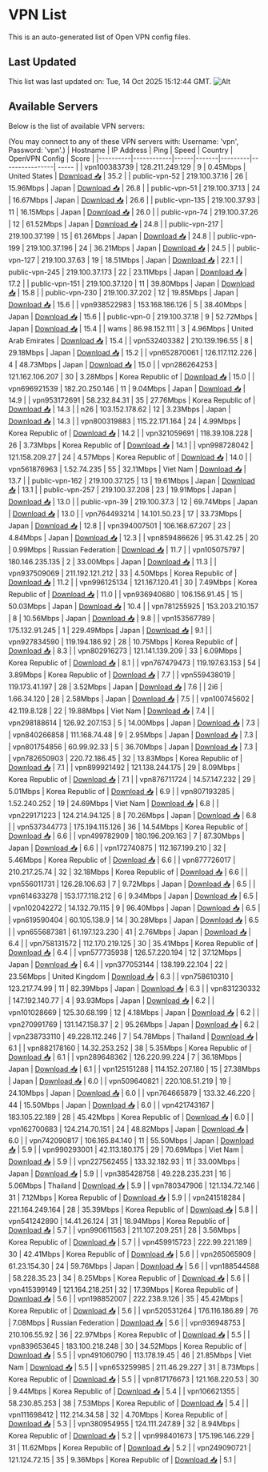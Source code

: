 # VPN List

This is an auto-generated list of Open VPN config files.

## Last Updated

This list was last updated on: Tue, 14 Oct 2025 15:12:44 GMT.
![Alt](https://repobeats.axiom.co/api/embed/186b98318ef1479477931607c1ad7d823f12451f.svg "Repobeats analytics image")

## Available Servers

Below is the list of available VPN servers:

(You may connect to any of these VPN servers with: Username: 'vpn', Password: 'vpn'.)
| Hostname | IP Address | Ping | Speed | Country | OpenVPN Config | Score |
|----------|------------|------|-------|---------|----------------| ----- |
| vpn100383739 | 128.211.249.129 | 9 | 0.45Mbps | United States | [Download 📥](./configs/server_0_US.ovpn) | 35.2 |
| public-vpn-52 | 219.100.37.16 | 26 | 15.96Mbps | Japan | [Download 📥](./configs/server_1_JP.ovpn) | 26.8 |
| public-vpn-51 | 219.100.37.13 | 24 | 16.67Mbps | Japan | [Download 📥](./configs/server_2_JP.ovpn) | 26.6 |
| public-vpn-135 | 219.100.37.93 | 11 | 16.15Mbps | Japan | [Download 📥](./configs/server_3_JP.ovpn) | 26.0 |
| public-vpn-74 | 219.100.37.26 | 12 | 61.52Mbps | Japan | [Download 📥](./configs/server_4_JP.ovpn) | 24.8 |
| public-vpn-217 | 219.100.37.199 | 15 | 61.26Mbps | Japan | [Download 📥](./configs/server_5_JP.ovpn) | 24.8 |
| public-vpn-199 | 219.100.37.196 | 24 | 36.21Mbps | Japan | [Download 📥](./configs/server_6_JP.ovpn) | 24.5 |
| public-vpn-127 | 219.100.37.63 | 19 | 18.51Mbps | Japan | [Download 📥](./configs/server_7_JP.ovpn) | 22.1 |
| public-vpn-245 | 219.100.37.173 | 22 | 23.11Mbps | Japan | [Download 📥](./configs/server_8_JP.ovpn) | 17.2 |
| public-vpn-151 | 219.100.37.120 | 11 | 39.80Mbps | Japan | [Download 📥](./configs/server_9_JP.ovpn) | 15.8 |
| public-vpn-230 | 219.100.37.202 | 12 | 19.85Mbps | Japan | [Download 📥](./configs/server_10_JP.ovpn) | 15.6 |
| vpn938522983 | 153.168.186.126 | 5 | 38.40Mbps | Japan | [Download 📥](./configs/server_11_JP.ovpn) | 15.6 |
| public-vpn-0 | 219.100.37.18 | 9 | 52.72Mbps | Japan | [Download 📥](./configs/server_12_JP.ovpn) | 15.4 |
| wams | 86.98.152.111 | 3 | 4.96Mbps | United Arab Emirates | [Download 📥](./configs/server_13_AE.ovpn) | 15.4 |
| vpn532403382 | 210.139.196.55 | 8 | 29.18Mbps | Japan | [Download 📥](./configs/server_14_JP.ovpn) | 15.2 |
| vpn652870061 | 126.117.112.226 | 4 | 48.73Mbps | Japan | [Download 📥](./configs/server_15_JP.ovpn) | 15.0 |
| vpn286264253 | 121.162.106.207 | 30 | 3.28Mbps | Korea Republic of | [Download 📥](./configs/server_16_KR.ovpn) | 15.0 |
| vpn696921539 | 182.20.250.146 | 11 | 9.04Mbps | Japan | [Download 📥](./configs/server_17_JP.ovpn) | 14.9 |
| vpn953172691 | 58.232.84.31 | 35 | 27.76Mbps | Korea Republic of | [Download 📥](./configs/server_18_KR.ovpn) | 14.3 |
| n26 | 103.152.178.62 | 12 | 3.23Mbps | Japan | [Download 📥](./configs/server_19_JP.ovpn) | 14.3 |
| vpn800319883 | 115.22.171.164 | 24 | 4.99Mbps | Korea Republic of | [Download 📥](./configs/server_20_KR.ovpn) | 14.2 |
| vpn321059691 | 118.39.108.228 | 26 | 3.73Mbps | Korea Republic of | [Download 📥](./configs/server_21_KR.ovpn) | 14.1 |
| vpn998728042 | 121.158.209.27 | 24 | 4.57Mbps | Korea Republic of | [Download 📥](./configs/server_22_KR.ovpn) | 14.0 |
| vpn561876963 | 1.52.74.235 | 55 | 32.11Mbps | Viet Nam | [Download 📥](./configs/server_23_VN.ovpn) | 13.7 |
| public-vpn-162 | 219.100.37.125 | 13 | 19.61Mbps | Japan | [Download 📥](./configs/server_24_JP.ovpn) | 13.1 |
| public-vpn-257 | 219.100.37.208 | 23 | 19.91Mbps | Japan | [Download 📥](./configs/server_25_JP.ovpn) | 13.0 |
| public-vpn-39 | 219.100.37.3 | 12 | 69.74Mbps | Japan | [Download 📥](./configs/server_26_JP.ovpn) | 13.0 |
| vpn764493214 | 14.101.50.23 | 17 | 33.73Mbps | Japan | [Download 📥](./configs/server_27_JP.ovpn) | 12.8 |
| vpn394007501 | 106.168.67.207 | 23 | 4.84Mbps | Japan | [Download 📥](./configs/server_28_JP.ovpn) | 12.3 |
| vpn859486626 | 95.31.42.25 | 20 | 0.99Mbps | Russian Federation | [Download 📥](./configs/server_29_RU.ovpn) | 11.7 |
| vpn105075797 | 180.146.235.135 | 2 | 33.00Mbps | Japan | [Download 📥](./configs/server_30_JP.ovpn) | 11.3 |
| vpn937509069 | 211.192.121.212 | 33 | 4.50Mbps | Korea Republic of | [Download 📥](./configs/server_31_KR.ovpn) | 11.2 |
| vpn996125134 | 121.167.120.41 | 30 | 7.49Mbps | Korea Republic of | [Download 📥](./configs/server_32_KR.ovpn) | 11.0 |
| vpn936940680 | 106.156.91.45 | 15 | 50.03Mbps | Japan | [Download 📥](./configs/server_33_JP.ovpn) | 10.4 |
| vpn781255925 | 153.203.210.157 | 8 | 10.56Mbps | Japan | [Download 📥](./configs/server_34_JP.ovpn) | 9.8 |
| vpn153567789 | 175.132.91.245 | 1 | 229.49Mbps | Japan | [Download 📥](./configs/server_35_JP.ovpn) | 9.1 |
| vpn927834590 | 119.194.186.92 | 28 | 10.75Mbps | Korea Republic of | [Download 📥](./configs/server_36_KR.ovpn) | 8.3 |
| vpn802916273 | 121.141.139.209 | 33 | 6.09Mbps | Korea Republic of | [Download 📥](./configs/server_37_KR.ovpn) | 8.1 |
| vpn767479473 | 119.197.63.153 | 54 | 3.89Mbps | Korea Republic of | [Download 📥](./configs/server_38_KR.ovpn) | 7.7 |
| vpn559438019 | 119.173.41.197 | 28 | 3.52Mbps | Japan | [Download 📥](./configs/server_39_JP.ovpn) | 7.6 |
| 2i6 | 1.66.34.120 | 28 | 2.58Mbps | Japan | [Download 📥](./configs/server_40_JP.ovpn) | 7.5 |
| vpn100745602 | 42.119.8.128 | 22 | 19.88Mbps | Viet Nam | [Download 📥](./configs/server_41_VN.ovpn) | 7.4 |
| vpn298188614 | 126.92.207.153 | 5 | 14.00Mbps | Japan | [Download 📥](./configs/server_42_JP.ovpn) | 7.3 |
| vpn840266858 | 111.168.74.48 | 9 | 2.95Mbps | Japan | [Download 📥](./configs/server_43_JP.ovpn) | 7.3 |
| vpn801754856 | 60.99.92.33 | 5 | 36.70Mbps | Japan | [Download 📥](./configs/server_44_JP.ovpn) | 7.3 |
| vpn782650903 | 220.72.186.45 | 32 | 13.83Mbps | Korea Republic of | [Download 📥](./configs/server_45_KR.ovpn) | 7.1 |
| vpn899921492 | 121.138.244.175 | 29 | 8.09Mbps | Korea Republic of | [Download 📥](./configs/server_46_KR.ovpn) | 7.1 |
| vpn876711724 | 14.57.147.232 | 29 | 5.01Mbps | Korea Republic of | [Download 📥](./configs/server_47_KR.ovpn) | 6.9 |
| vpn807193285 | 1.52.240.252 | 19 | 24.69Mbps | Viet Nam | [Download 📥](./configs/server_48_VN.ovpn) | 6.8 |
| vpn229171223 | 124.214.94.125 | 8 | 70.26Mbps | Japan | [Download 📥](./configs/server_49_JP.ovpn) | 6.8 |
| vpn537344773 | 175.194.115.126 | 36 | 14.54Mbps | Korea Republic of | [Download 📥](./configs/server_50_KR.ovpn) | 6.6 |
| vpn499782909 | 180.196.209.163 | 7 | 87.30Mbps | Japan | [Download 📥](./configs/server_51_JP.ovpn) | 6.6 |
| vpn172740875 | 112.167.199.210 | 32 | 5.46Mbps | Korea Republic of | [Download 📥](./configs/server_52_KR.ovpn) | 6.6 |
| vpn877726017 | 210.217.25.74 | 32 | 32.18Mbps | Korea Republic of | [Download 📥](./configs/server_53_KR.ovpn) | 6.6 |
| vpn556011731 | 126.28.106.63 | 7 | 9.72Mbps | Japan | [Download 📥](./configs/server_54_JP.ovpn) | 6.5 |
| vpn614633278 | 153.177.118.212 | 6 | 9.34Mbps | Japan | [Download 📥](./configs/server_55_JP.ovpn) | 6.5 |
| vpn102042272 | 14.132.79.115 | 9 | 96.40Mbps | Japan | [Download 📥](./configs/server_56_JP.ovpn) | 6.5 |
| vpn619590404 | 60.105.138.9 | 14 | 30.28Mbps | Japan | [Download 📥](./configs/server_57_JP.ovpn) | 6.5 |
| vpn655687381 | 61.197.123.230 | 41 | 2.76Mbps | Japan | [Download 📥](./configs/server_58_JP.ovpn) | 6.4 |
| vpn758131572 | 112.170.219.125 | 30 | 35.41Mbps | Korea Republic of | [Download 📥](./configs/server_59_KR.ovpn) | 6.4 |
| vpn577735938 | 126.57.220.194 | 12 | 37.12Mbps | Japan | [Download 📥](./configs/server_60_JP.ovpn) | 6.4 |
| vpn377053144 | 138.199.22.104 | 22 | 23.56Mbps | United Kingdom | [Download 📥](./configs/server_61_GB.ovpn) | 6.3 |
| vpn758610310 | 123.217.74.99 | 11 | 82.39Mbps | Japan | [Download 📥](./configs/server_62_JP.ovpn) | 6.3 |
| vpn831230332 | 147.192.140.77 | 4 | 93.93Mbps | Japan | [Download 📥](./configs/server_63_JP.ovpn) | 6.2 |
| vpn101028669 | 125.30.68.199 | 12 | 4.18Mbps | Japan | [Download 📥](./configs/server_64_JP.ovpn) | 6.2 |
| vpn270991769 | 131.147.158.37 | 2 | 95.26Mbps | Japan | [Download 📥](./configs/server_65_JP.ovpn) | 6.2 |
| vpn238733110 | 49.228.112.246 | 7 | 54.78Mbps | Thailand | [Download 📥](./configs/server_66_TH.ovpn) | 6.1 |
| vpn882178160 | 14.32.253.252 | 38 | 5.35Mbps | Korea Republic of | [Download 📥](./configs/server_67_KR.ovpn) | 6.1 |
| vpn289648362 | 126.220.99.224 | 7 | 36.18Mbps | Japan | [Download 📥](./configs/server_68_JP.ovpn) | 6.1 |
| vpn125151288 | 114.152.207.180 | 15 | 27.38Mbps | Japan | [Download 📥](./configs/server_69_JP.ovpn) | 6.0 |
| vpn509640821 | 220.108.51.219 | 19 | 24.10Mbps | Japan | [Download 📥](./configs/server_70_JP.ovpn) | 6.0 |
| vpn764665879 | 133.32.46.220 | 44 | 15.50Mbps | Japan | [Download 📥](./configs/server_71_JP.ovpn) | 6.0 |
| vpn421743167 | 183.105.22.189 | 28 | 45.42Mbps | Korea Republic of | [Download 📥](./configs/server_72_KR.ovpn) | 6.0 |
| vpn162700683 | 124.214.70.151 | 24 | 48.82Mbps | Japan | [Download 📥](./configs/server_73_JP.ovpn) | 6.0 |
| vpn742090817 | 106.165.84.140 | 11 | 55.50Mbps | Japan | [Download 📥](./configs/server_74_JP.ovpn) | 5.9 |
| vpn990293001 | 42.113.180.175 | 29 | 70.69Mbps | Viet Nam | [Download 📥](./configs/server_75_VN.ovpn) | 5.9 |
| vpn227562455 | 133.32.182.93 | 11 | 33.00Mbps | Japan | [Download 📥](./configs/server_76_JP.ovpn) | 5.9 |
| vpn385428758 | 49.228.235.231 | 16 | 5.06Mbps | Thailand | [Download 📥](./configs/server_77_TH.ovpn) | 5.9 |
| vpn780347906 | 121.134.72.146 | 31 | 7.12Mbps | Korea Republic of | [Download 📥](./configs/server_78_KR.ovpn) | 5.9 |
| vpn241518284 | 221.164.249.164 | 28 | 35.39Mbps | Korea Republic of | [Download 📥](./configs/server_79_KR.ovpn) | 5.8 |
| vpn541242890 | 14.41.26.124 | 31 | 18.94Mbps | Korea Republic of | [Download 📥](./configs/server_80_KR.ovpn) | 5.7 |
| vpn990611563 | 211.107.209.251 | 28 | 3.56Mbps | Korea Republic of | [Download 📥](./configs/server_81_KR.ovpn) | 5.7 |
| vpn459915723 | 222.99.221.189 | 30 | 42.41Mbps | Korea Republic of | [Download 📥](./configs/server_82_KR.ovpn) | 5.6 |
| vpn265065909 | 61.23.154.30 | 24 | 59.76Mbps | Japan | [Download 📥](./configs/server_83_JP.ovpn) | 5.6 |
| vpn188544588 | 58.228.35.23 | 34 | 8.25Mbps | Korea Republic of | [Download 📥](./configs/server_84_KR.ovpn) | 5.6 |
| vpn415399149 | 121.164.218.251 | 32 | 17.39Mbps | Korea Republic of | [Download 📥](./configs/server_85_KR.ovpn) | 5.6 |
| vpn198852007 | 222.238.9.126 | 35 | 45.42Mbps | Korea Republic of | [Download 📥](./configs/server_86_KR.ovpn) | 5.6 |
| vpn520531264 | 176.116.186.89 | 76 | 7.08Mbps | Russian Federation | [Download 📥](./configs/server_87_RU.ovpn) | 5.6 |
| vpn936948753 | 210.106.55.92 | 36 | 22.97Mbps | Korea Republic of | [Download 📥](./configs/server_88_KR.ovpn) | 5.5 |
| vpn839653645 | 183.100.218.248 | 30 | 34.52Mbps | Korea Republic of | [Download 📥](./configs/server_89_KR.ovpn) | 5.5 |
| vpn491060790 | 113.178.19.45 | 46 | 21.85Mbps | Viet Nam | [Download 📥](./configs/server_90_VN.ovpn) | 5.5 |
| vpn653259985 | 211.46.29.227 | 31 | 8.73Mbps | Korea Republic of | [Download 📥](./configs/server_91_KR.ovpn) | 5.5 |
| vpn817176673 | 121.168.220.53 | 30 | 9.44Mbps | Korea Republic of | [Download 📥](./configs/server_92_KR.ovpn) | 5.4 |
| vpn106621355 | 58.230.85.253 | 38 | 7.53Mbps | Korea Republic of | [Download 📥](./configs/server_93_KR.ovpn) | 5.4 |
| vpn111698412 | 112.214.34.58 | 32 | 4.70Mbps | Korea Republic of | [Download 📥](./configs/server_94_KR.ovpn) | 5.3 |
| vpn380954955 | 124.111.247.89 | 32 | 8.94Mbps | Korea Republic of | [Download 📥](./configs/server_95_KR.ovpn) | 5.2 |
| vpn998401673 | 175.196.146.229 | 31 | 11.62Mbps | Korea Republic of | [Download 📥](./configs/server_96_KR.ovpn) | 5.2 |
| vpn249090721 | 121.124.72.15 | 35 | 9.36Mbps | Korea Republic of | [Download 📥](./configs/server_97_KR.ovpn) | 5.1 |
